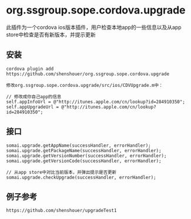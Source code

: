 # org.ssgroup.sope.cordova.upgrade

此插件为一个cordova ios版本插件，用户检查本地app的一些信息以及从app store中检查是否有新版本，并提示更新

## 安装
	
	cordova plugin add https://github.com/shenshouer/org.ssgroup.sope.cordova.upgrade

	修改org.ssgroup.sope.cordova.upgrade/src/ios/CDVUpgrade.m中：

	// 修改成你自己app的信息
	self.appInfoUrl = @"http://itunes.apple.com/cn/lookup?id=284910350";
    self.appUpgradeUrl = @"http://itunes.apple.com/cn/lookup?id=284910350";

## 接口

	somai.upgrade.getAppName(successHandler, errorHandler);
    somai.upgrade.getPackageName(successHandler, errorHandler);
    somai.upgrade.getVersionNumber(successHandler, errorHandler);
    somai.upgrade.getVersionCode(successHandler, errorHandler);

    // 从app store中对比当前版本，并弹出提示是否更新
    somai.upgrade.checkUpgrade(successHandler, errorHandler);

 ## 例子参考

 	https://github.com/shenshouer/upgradeTest1